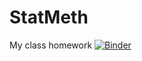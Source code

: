 # StatMeth
My class homework
[![Binder](https://mybinder.org/badge_logo.svg)](https://mybinder.org/v2/gh/caktyk/StatMeth/master)
